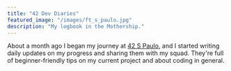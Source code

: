 ```yaml
---
title: "42 Dev Diaries"
featured_image: "/images/ft_s_paulo.jpg"
description: "My logbook in the Mothership."
---
```


About a month ago I began my journey at [42 S Paulo](https://www.42sp.org.br/), and
I started writing daily updates on my progress and sharing them with my squad.
They're full of beginner-friendly tips on my current project and about coding in general.
